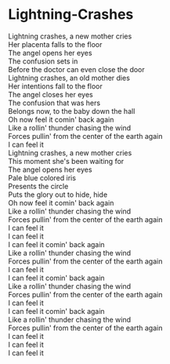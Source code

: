 # Lightning-Crashes

Lightning crashes, a new mother cries  
Her placenta falls to the floor  
The angel opens her eyes  
The confusion sets in  
Before the doctor can even close the door  
Lightning crashes, an old mother dies  
Her intentions fall to the floor  
The angel closes her eyes  
The confusion that was hers  
Belongs now, to the baby down the hall  
Oh now feel it comin' back again  
Like a rollin' thunder chasing the wind  
Forces pullin' from the center of the earth again  
I can feel it  
Lightning crashes, a new mother cries  
This moment she's been waiting for  
The angel opens her eyes  
Pale blue colored iris  
Presents the circle  
Puts the glory out to hide, hide  
Oh now feel it comin' back again  
Like a rollin' thunder chasing the wind  
Forces pullin' from the center of the earth again  
I can feel it  
I can feel it  
I can feel it comin' back again  
Like a rollin' thunder chasing the wind  
Forces pullin' from the center of the earth again  
I can feel it  
I can feel it comin' back again  
Like a rollin' thunder chasing the wind  
Forces pullin' from the center of the earth again  
I can feel it  
I can feel it comin' back again  
Like a rollin' thunder chasing the wind  
Forces pullin' from the center of the earth again  
I can feel it  
I can feel it  
I can feel it
